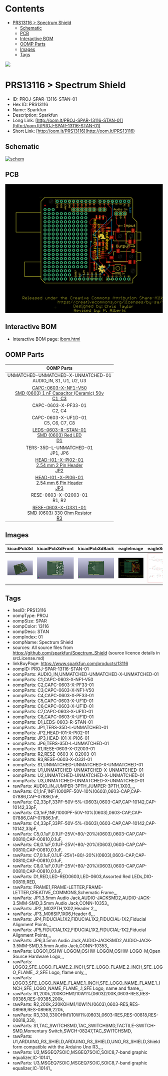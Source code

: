 



Contents
========

* [PRS13116 > Spectrum Shield](#prs13116--spectrum-shield)
	* [Schematic](#schematic)
	* [PCB](#pcb)
	* [Interactive BOM](#interactive-bom)
	* [OOMP Parts](#oomp-parts)
	* [Images](#images)
	* [Tags](#tags)
  
![][im]
# PRS13116 > Spectrum Shield

- ID: PROJ-SPAR-13116-STAN-01
- Hex ID: PRS13116
- Name: Sparkfun
- Description: Sparkfun
- Long Link: [http://oom.lt/PROJ-SPAR-13116-STAN-01](http://oom.lt/PROJ-SPAR-13116-STAN-01)
- Short Link: [http://oom.lt/PRS13116](http://oom.lt/PRS13116)

## Schematic
  
[![schem](eagleSchemImage.png)](eagleSchemImage.png)
## PCB
  
[![pcb](eagleImage.png)](eagleImage.png)
## Interactive BOM

- Interactive BOM page: [ibom.html](https://htmlpreview.github.io/?https://github.com/oomlout/oomlout_OOMP_projects/blob/main/PROJ-SPAR-13116-STAN-01/kicad/bom/ibom.html)

## OOMP Parts
  

|OOMP Parts|
| :---: |
|UNMATCHED-UNMATCHED-X-UNMATCHED-01<BR>AUDIO_IN, S1, U1, U2, U3|
|[CAPC-0603-X-NF1-V50<br> SMD (0603) 1 nF Capacitor (Ceramic) 50v<br> C1, C3](https://github.com/oomlout/oomlout_OOMP_parts/tree/main/CAPC-0603-X-NF1-V50/)|
|CAPC-0603-X-PF33-01<BR>C2, C4|
|CAPC-0603-X-UF1D-01<BR>C5, C6, C7, C8|
|[LEDS-0603-R-STAN-01<br> SMD (0603) Red LED<br> D1](https://github.com/oomlout/oomlout_OOMP_parts/tree/main/LEDS-0603-R-STAN-01/)|
|TERS-35D-L-UNMATCHED-01<BR>JP1, JP6|
|[HEAD-I01-X-PI02-01<br> 2.54 mm 2 Pin Header<br> JP2](https://github.com/oomlout/oomlout_OOMP_parts/tree/main/HEAD-I01-X-PI02-01/)|
|[HEAD-I01-X-PI06-01<br> 2.54 mm 6 Pin Header<br> JP3](https://github.com/oomlout/oomlout_OOMP_parts/tree/main/HEAD-I01-X-PI06-01/)|
|RESE-0603-X-O2003-01<BR>R1, R2|
|[RESE-0603-X-O331-01<br> SMD (0603) 330 Ohm Resistor<br> R3](https://github.com/oomlout/oomlout_OOMP_parts/tree/main/RESE-0603-X-O331-01/)|

## Images
  
  

|kicadPcb3d|kicadPcb3dFront|kicadPcb3dBack|eagleImage|eagleSchemImage|
| :---: | :---: | :---: | :---: | :---: |
|[![kicadPcb3d](kicadPcb3d_140.png)](kicadPcb3d.png)|[![kicadPcb3dFront](kicadPcb3dFront_140.png)](kicadPcb3dFront.png)|[![kicadPcb3dBack](kicadPcb3dBack_140.png)](kicadPcb3dBack.png)|[![eagleImage](eagleImage_140.png)](eagleImage.png)|[![eagleSchemImage](eagleSchemImage_140.png)](eagleSchemImage.png)|

## Tags

- hexID: PRS13116
- oompType: PROJ
- oompSize: SPAR
- oompColor: 13116
- oompDesc: STAN
- oompIndex: 01
- oompName: Spectrum Shield
- sources: All source files from https://github.com/sparkfun/Spectrum_Shield (source licence details in srcLicense.md)
- linkBuyPage: https://www.sparkfun.com/products/13116
- oompID: PROJ-SPAR-13116-STAN-01
- oompParts: AUDIO_IN,UNMATCHED-UNMATCHED-X-UNMATCHED-01
- oompParts: C1,CAPC-0603-X-NF1-V50
- oompParts: C2,CAPC-0603-X-PF33-01
- oompParts: C3,CAPC-0603-X-NF1-V50
- oompParts: C4,CAPC-0603-X-PF33-01
- oompParts: C5,CAPC-0603-X-UF1D-01
- oompParts: C6,CAPC-0603-X-UF1D-01
- oompParts: C7,CAPC-0603-X-UF1D-01
- oompParts: C8,CAPC-0603-X-UF1D-01
- oompParts: D1,LEDS-0603-R-STAN-01
- oompParts: JP1,TERS-35D-L-UNMATCHED-01
- oompParts: JP2,HEAD-I01-X-PI02-01
- oompParts: JP3,HEAD-I01-X-PI06-01
- oompParts: JP6,TERS-35D-L-UNMATCHED-01
- oompParts: R1,RESE-0603-X-O2003-01
- oompParts: R2,RESE-0603-X-O2003-01
- oompParts: R3,RESE-0603-X-O331-01
- oompParts: S1,UNMATCHED-UNMATCHED-X-UNMATCHED-01
- oompParts: U1,UNMATCHED-UNMATCHED-X-UNMATCHED-01
- oompParts: U2,UNMATCHED-UNMATCHED-X-UNMATCHED-01
- oompParts: U3,UNMATCHED-UNMATCHED-X-UNMATCHED-01
- rawParts: AUDIO_IN,JUMPER-3PTH,JUMPER-3PTH,1X03,,,,
- rawParts: C1,1nF,1NF/1000PF-50V-10%(0603),0603-CAP,CAP-07886,CAP-07886,1nF,
- rawParts: C2,33pF,33PF-50V-5%-(0603),0603-CAP,CAP-10142,CAP-10142,33pF,
- rawParts: C3,1nF,1NF/1000PF-50V-10%(0603),0603-CAP,CAP-07886,CAP-07886,1nF,
- rawParts: C4,33pF,33PF-50V-5%-(0603),0603-CAP,CAP-10142,CAP-10142,33pF,
- rawParts: C5,0.1uF,0.1UF-25V(+80/-20%)(0603),0603-CAP,CAP-00810,CAP-00810,0.1uF,
- rawParts: C6,0.1uF,0.1UF-25V(+80/-20%)(0603),0603-CAP,CAP-00810,CAP-00810,0.1uF,
- rawParts: C7,0.1uF,0.1UF-25V(+80/-20%)(0603),0603-CAP,CAP-00810,CAP-00810,0.1uF,
- rawParts: C8,0.1uF,0.1UF-25V(+80/-20%)(0603),0603-CAP,CAP-00810,CAP-00810,0.1uF,
- rawParts: D1,RED,LED-RED0603,LED-0603,Assorted Red LEDs,DIO-00819,RED,
- rawParts: FRAME1,FRAME-LETTER,FRAME-LETTER,CREATIVE_COMMONS,Schematic Frame,,,
- rawParts: JP1,3.5mm Audio Jack,AUDIO-JACKSMD2,AUDIO-JACK-3.5MM-SMD,3.5mm Audio Jack,CONN-10353,,
- rawParts: JP2,,M02PTH,1X02,Header 2,,,
- rawParts: JP3,,M06SIP,1X06,Header 6,,,
- rawParts: JP4,FIDUCIAL1X2,FIDUCIAL1X2,FIDUCIAL-1X2,Fiducial Alignment Points,,,
- rawParts: JP5,FIDUCIAL1X2,FIDUCIAL1X2,FIDUCIAL-1X2,Fiducial Alignment Points,,,
- rawParts: JP6,3.5mm Audio Jack,AUDIO-JACKSMD2,AUDIO-JACK-3.5MM-SMD,3.5mm Audio Jack,CONN-10353,,
- rawParts: LOGO1,OSHW-LOGOM,OSHW-LOGOM,OSHW-LOGO-M,Open Source Hardware Logo,,,
- rawParts: LOGO2,SFE_LOGO_FLAME.2_INCH,SFE_LOGO_FLAME.2_INCH,SFE_LOGO_FLAME_.2,SFE Logo, flame only,,,
- rawParts: LOGO3,SFE_LOGO_NAME_FLAME.1_INCH,SFE_LOGO_NAME_FLAME.1_INCH,SFE_LOGO_NAME_FLAME_.1,SFE Logo, name and flame,,,
- rawParts: R1,200k,200KOHM1/10W1%(0603)200K,0603-RES,RES-09385,RES-09385,200k,
- rawParts: R2,200k,220KOHM1/10W1%(0603),0603-RES,RES-08969,RES-08969,220k,
- rawParts: R3,330,330OHM1/10W1%(0603),0603-RES,RES-00818,RES-00818,330,
- rawParts: S1,TAC_SWITCHSMD,TAC_SWITCHSMD,TACTILE-SWITCH-SMD,Momentary Switch,SWCH-08247,TAC_SWITCHSMD,
- rawParts: U1,ARDUINO_R3_SHIELD,ARDUINO_R3_SHIELD,UNO_R3_SHIELD,Shield form compatible with the Arduino Uno R3.,,,
- rawParts: U2,MSGEQ7SOIC,MSGEQ7SOIC,SOIC8,7-band graphic equalizer,IC-10141,,
- rawParts: U3,MSGEQ7SOIC,MSGEQ7SOIC,SOIC8,7-band graphic equalizer,IC-10141,,



[im]: kicadPcb3d_450.png
